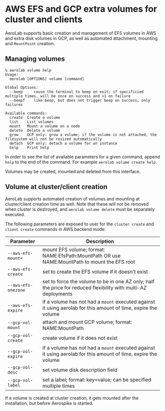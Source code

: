 # AWS EFS and GCP extra volumes for cluster and clients

AeroLab supports basic creation and management of EFS volumes in AWS and extra disk volumes in GCP, as well as automated attachment, mounting and `MountPoint` creation.

## Managing volumes

```
% aerolab volume help
Usage:
  aerolab [OPTIONS] volume [command]

Global Options:
  --beep     cause the terminal to beep on exit; if specificied multiple times, will be once on success and >1 on failure
  --beepf    like beep, but does not trigger beep on success, only failures

Available commands:
  create  Create a volume
  list    List volumes
  mount   Mount a volume on a node
  delete  Delete a volume
  grow    GCP only: grow a volume; if the volume is not attached, the filesystem will not be resized automatically
  detach  GCP only: detach a volume for an instance
  help    Print help
```

In order to see the list of available parameters for a given command, append `help` to the end of the command. For example `aerolab volume create help`.

Volumes may be created, mounted and deleted from this interface.

## Volume at cluster/client creation

AeroLab supports automated creation of volumes and mounting at cluster/client creation time as well. Note that these will not be removed when cluster is destroyed, and `aerolab volume delete` must be separately executed.

The following parameters are exposed to user for the `cluster create` and `client create` commands in AWS backend mode:

Parameter | Description
--- | ---
`--aws-efs-mount=` | mount EFS volume; format: NAME:EfsPath:MountPath OR use NAME:MountPath to mount the EFS root
`--aws-efs-create` | set to create the EFS volume if it doesn't exist
`--aws-efs-onezone` | set to force the volume to be in one AZ only; half the price for reduced flexibility with multi-AZ deployments
`--aws-efs-expire` | if a volume has not had a `mount` executed against it using aerolab for this amount of time, expire the volume
`--gcp-vol-mount` | attach and mount GCP volume; format: NAME:MountPath
`--gcp-vol-create` | create volume if it does not exist
`--gcp-vol-expire` | if a volume has not had a `mount` executed against it using aerolab for this amount of time, expire the volume
`--gcp-vol-desc` | set volume disk description field
`--gcp-vol-label` | set a label; format: key=value; can be specified multiple times

If a volume is created at cluster creation, it gets mounted after the installation, but before Aerospike is started.
